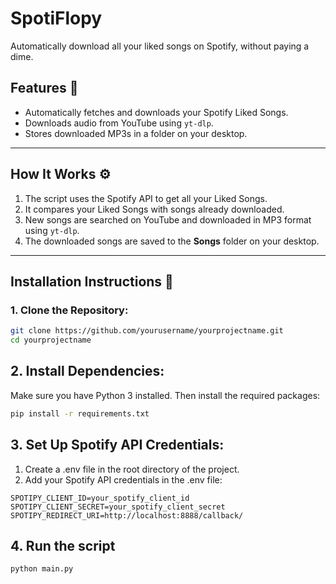 # SpotiFlopy
Automatically download all your liked songs on Spotify, without paying a dime.

## **Features** 🚀
- Automatically fetches and downloads your Spotify Liked Songs.
- Downloads audio from YouTube using `yt-dlp`.
- Stores downloaded MP3s in a folder on your desktop.

---

## **How It Works** ⚙️
1. The script uses the Spotify API to get all your Liked Songs.
2. It compares your Liked Songs with songs already downloaded.
3. New songs are searched on YouTube and downloaded in MP3 format using `yt-dlp`.
4. The downloaded songs are saved to the **Songs** folder on your desktop.

---

## **Installation Instructions** 🔧

### 1. Clone the Repository:
```bash
git clone https://github.com/yourusername/yourprojectname.git
cd yourprojectname
```

## 2. Install Dependencies:
Make sure you have Python 3 installed. Then install the required packages:
```bash
pip install -r requirements.txt
```

## 3. Set Up Spotify API Credentials:
1. Create a .env file in the root directory of the project.
2. Add your Spotify API credentials in the .env file:

```env
SPOTIPY_CLIENT_ID=your_spotify_client_id
SPOTIPY_CLIENT_SECRET=your_spotify_client_secret
SPOTIPY_REDIRECT_URI=http://localhost:8888/callback/
```
## 4. Run the script
```bash
python main.py
```


